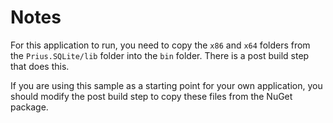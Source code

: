 ﻿# Notes

For this application to run, you need to copy the `x86` and `x64` folders from
the `Prius.SQLite/lib` folder into the `bin` folder. There is a post build step
that does this.

If you are using this sample as a starting point for your own application, you
should modify the post build step to copy these files from the NuGet package.